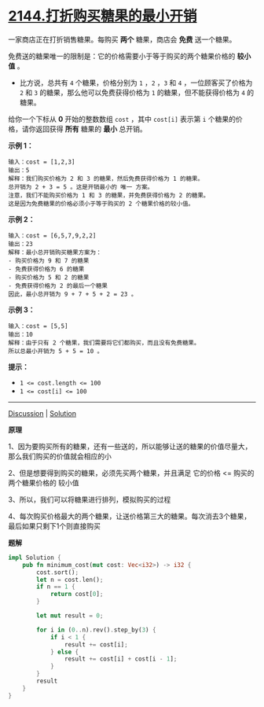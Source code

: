 # [2144.打折购买糖果的最小开销](https://leetcode-cn.com/problems/minimum-cost-of-buying-candies-with-discount/description/)



一家商店正在打折销售糖果。每购买 **两个** 糖果，商店会 **免费** 送一个糖果。

免费送的糖果唯一的限制是：它的价格需要小于等于购买的两个糖果价格的 **较小值** 。

- 比方说，总共有 `4` 个糖果，价格分别为 `1` ，`2` ，`3` 和 `4` ，一位顾客买了价格为 `2` 和 `3` 的糖果，那么他可以免费获得价格为 `1` 的糖果，但不能获得价格为 `4` 的糖果。

给你一个下标从 **0** 开始的整数数组 `cost` ，其中 `cost[i]` 表示第 `i` 个糖果的价格，请你返回获得 **所有** 糖果的 **最小** 总开销。

 

**示例 1：**

```
输入：cost = [1,2,3]
输出：5
解释：我们购买价格为 2 和 3 的糖果，然后免费获得价格为 1 的糖果。
总开销为 2 + 3 = 5 。这是开销最小的 唯一 方案。
注意，我们不能购买价格为 1 和 3 的糖果，并免费获得价格为 2 的糖果。
这是因为免费糖果的价格必须小于等于购买的 2 个糖果价格的较小值。
```

**示例 2：**

```
输入：cost = [6,5,7,9,2,2]
输出：23
解释：最小总开销购买糖果方案为：
- 购买价格为 9 和 7 的糖果
- 免费获得价格为 6 的糖果
- 购买价格为 5 和 2 的糖果
- 免费获得价格为 2 的最后一个糖果
因此，最小总开销为 9 + 7 + 5 + 2 = 23 。
```

**示例 3：**

```
输入：cost = [5,5]
输出：10
解释：由于只有 2 个糖果，我们需要将它们都购买，而且没有免费糖果。
所以总最小开销为 5 + 5 = 10 。
```

 

**提示：**

- `1 <= cost.length <= 100`
- `1 <= cost[i] <= 100`

------

[Discussion](https://leetcode-cn.com/problems/minimum-cost-of-buying-candies-with-discount/comments/) | [Solution](https://leetcode-cn.com/problems/minimum-cost-of-buying-candies-with-discount/solution/)

**原理**

1、因为要购买所有的糖果，还有一些送的，所以能够让送的糖果的价值尽量大，那么我们购买的价值就会相应的小

2、但是想要得到购买的糖果，必须先买两个糖果，并且满足 它的价格 <= 购买的两个糖果价格的 较小值

3、所以，我们可以将糖果进行排列，模拟购买的过程

4、每次购买价格最大的两个糖果，让送价格第三大的糖果。每次消去3个糖果，最后如果只剩下1个则直接购买

**题解**

```rust
impl Solution {
    pub fn minimum_cost(mut cost: Vec<i32>) -> i32 {
        cost.sort();
        let n = cost.len();
        if n == 1 {
            return cost[0];
        }

        let mut result = 0;

        for i in (0..n).rev().step_by(3) {
            if i < 1 {
                result += cost[i];
            } else {
                result += cost[i] + cost[i - 1];
            }
        }
        result
    }
}
```

